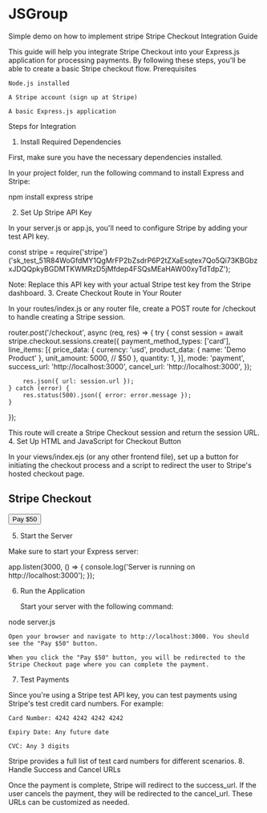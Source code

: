 # JSGroup
Simple demo on how to implement stripe
Stripe Checkout Integration Guide

This guide will help you integrate Stripe Checkout into your Express.js application for processing payments. By following these steps, you'll be able to create a basic Stripe checkout flow.
Prerequisites

    Node.js installed

    A Stripe account (sign up at Stripe)

    A basic Express.js application

Steps for Integration
1. Install Required Dependencies

First, make sure you have the necessary dependencies installed.

In your project folder, run the following command to install Express and Stripe:

npm install express stripe

2. Set Up Stripe API Key

In your server.js or app.js, you'll need to configure Stripe by adding your test API key.

const stripe = require('stripe')('sk_test_51R84WoGfdMY1QgMrFP2bZsdrP6P2tZXaEsqtex7Qo5Qi73KBGbzxJDQQpkyBGDMTKWMRzD5jMfdep4FSQsMEaHAW00xyTdTdpZ');

Note: Replace this API key with your actual Stripe test key from the Stripe dashboard.
3. Create Checkout Route in Your Router

In your routes/index.js or any router file, create a POST route for /checkout to handle creating a Stripe session.

router.post('/checkout', async (req, res) => {
    try {
        const session = await stripe.checkout.sessions.create({
            payment_method_types: ['card'],
            line_items: [{
                price_data: {
                    currency: 'usd',
                    product_data: { name: 'Demo Product' },
                    unit_amount: 5000, // $50
                },
                quantity: 1,
            }],
            mode: 'payment',
            success_url: 'http://localhost:3000',
            cancel_url: 'http://localhost:3000',
        });

        res.json({ url: session.url });
    } catch (error) {
        res.status(500).json({ error: error.message });
    }
});

This route will create a Stripe Checkout session and return the session URL.
4. Set Up HTML and JavaScript for Checkout Button

In your views/index.ejs (or any other frontend file), set up a button for initiating the checkout process and a script to redirect the user to Stripe's hosted checkout page.

<h2>Stripe Checkout</h2>
<button id="checkout">Pay $50</button>

<script>
document.getElementById('checkout').addEventListener('click', async () => {
    const res = await fetch('/checkout', { method: 'POST' });
    const { url } = await res.json();
    window.location.href = url;
});
</script>

5. Start the Server

Make sure to start your Express server:

app.listen(3000, () => {
    console.log('Server is running on http://localhost:3000');
});

6. Run the Application

    Start your server with the following command:

node server.js

    Open your browser and navigate to http://localhost:3000. You should see the "Pay $50" button.

    When you click the "Pay $50" button, you will be redirected to the Stripe Checkout page where you can complete the payment.

7. Test Payments

Since you're using a Stripe test API key, you can test payments using Stripe's test credit card numbers. For example:

    Card Number: 4242 4242 4242 4242

    Expiry Date: Any future date

    CVC: Any 3 digits

Stripe provides a full list of test card numbers for different scenarios.
8. Handle Success and Cancel URLs

Once the payment is complete, Stripe will redirect to the success_url. If the user cancels the payment, they will be redirected to the cancel_url. These URLs can be customized as needed.

